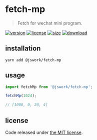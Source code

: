 # fetch-mp
> Fetch for wechat mini program.

[![version][version-image]][version-url]
[![license][license-image]][license-url]
[![size][size-image]][size-url]
[![download][download-image]][download-url]

## installation
```shell
yarn add @jswork/fetch-mp
```

## usage
```js
import fetchMp from '@jswork/fetch-mp';

fetchMp(1024);

// [1000, 0, 20, 4]
```

## license
Code released under [the MIT license](https://github.com/afeiship/fetch-mp/blob/master/LICENSE.txt).

[version-image]: https://img.shields.io/npm/v/@jswork/fetch-mp
[version-url]: https://npmjs.org/package/@jswork/fetch-mp

[license-image]: https://img.shields.io/npm/l/@jswork/fetch-mp
[license-url]: https://github.com/afeiship/fetch-mp/blob/master/LICENSE.txt

[size-image]: https://img.shields.io/bundlephobia/minzip/@jswork/fetch-mp
[size-url]: https://github.com/afeiship/fetch-mp/blob/master/dist/fetch-mp.min.js

[download-image]: https://img.shields.io/npm/dm/@jswork/fetch-mp
[download-url]: https://www.npmjs.com/package/@jswork/fetch-mp
